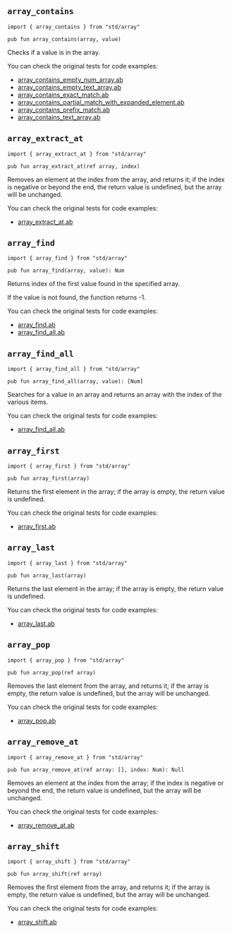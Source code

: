 ## `array_contains`

```ab
import { array_contains } from "std/array"
```

```ab
pub fun array_contains(array, value) 
```

Checks if a value is in the array.



You can check the original tests for code examples:
* [array_contains_empty_num_array.ab](https://github.com/amber-lang/amber/blob/master/src/tests/stdlib/array_contains_empty_num_array.ab)
* [array_contains_empty_text_array.ab](https://github.com/amber-lang/amber/blob/master/src/tests/stdlib/array_contains_empty_text_array.ab)
* [array_contains_exact_match.ab](https://github.com/amber-lang/amber/blob/master/src/tests/stdlib/array_contains_exact_match.ab)
* [array_contains_partial_match_with_expanded_element.ab](https://github.com/amber-lang/amber/blob/master/src/tests/stdlib/array_contains_partial_match_with_expanded_element.ab)
* [array_contains_prefix_match.ab](https://github.com/amber-lang/amber/blob/master/src/tests/stdlib/array_contains_prefix_match.ab)
* [array_contains_text_array.ab](https://github.com/amber-lang/amber/blob/master/src/tests/stdlib/array_contains_text_array.ab)

## `array_extract_at`

```ab
import { array_extract_at } from "std/array"
```

```ab
pub fun array_extract_at(ref array, index) 
```

Removes an element at the index from the array, and returns it; if the
index is negative or beyond the end, the return value is undefined, but
the array will be unchanged.



You can check the original tests for code examples:
* [array_extract_at.ab](https://github.com/amber-lang/amber/blob/master/src/tests/stdlib/array_extract_at.ab)

## `array_find`

```ab
import { array_find } from "std/array"
```

```ab
pub fun array_find(array, value): Num 
```

Returns index of the first value found in the specified array.

If the value is not found, the function returns -1.



You can check the original tests for code examples:
* [array_find.ab](https://github.com/amber-lang/amber/blob/master/src/tests/stdlib/array_find.ab)
* [array_find_all.ab](https://github.com/amber-lang/amber/blob/master/src/tests/stdlib/array_find_all.ab)

## `array_find_all`

```ab
import { array_find_all } from "std/array"
```

```ab
pub fun array_find_all(array, value): [Num] 
```

Searches for a value in an array and returns an array with the index of the various items.



You can check the original tests for code examples:
* [array_find_all.ab](https://github.com/amber-lang/amber/blob/master/src/tests/stdlib/array_find_all.ab)

## `array_first`

```ab
import { array_first } from "std/array"
```

```ab
pub fun array_first(array) 
```

Returns the first element in the array; if the array is empty, the return
value is undefined.



You can check the original tests for code examples:
* [array_first.ab](https://github.com/amber-lang/amber/blob/master/src/tests/stdlib/array_first.ab)

## `array_last`

```ab
import { array_last } from "std/array"
```

```ab
pub fun array_last(array) 
```

Returns the last element in the array; if the array is empty, the return
value is undefined.



You can check the original tests for code examples:
* [array_last.ab](https://github.com/amber-lang/amber/blob/master/src/tests/stdlib/array_last.ab)

## `array_pop`

```ab
import { array_pop } from "std/array"
```

```ab
pub fun array_pop(ref array) 
```

Removes the last element from the array, and returns it; if the array
is empty, the return value is undefined, but the array will be unchanged.



You can check the original tests for code examples:
* [array_pop.ab](https://github.com/amber-lang/amber/blob/master/src/tests/stdlib/array_pop.ab)

## `array_remove_at`

```ab
import { array_remove_at } from "std/array"
```

```ab
pub fun array_remove_at(ref array: [], index: Num): Null 
```

Removes an element at the index from the array; if the index is negative
or beyond the end, the return value is undefined, but the array will be
unchanged.



You can check the original tests for code examples:
* [array_remove_at.ab](https://github.com/amber-lang/amber/blob/master/src/tests/stdlib/array_remove_at.ab)

## `array_shift`

```ab
import { array_shift } from "std/array"
```

```ab
pub fun array_shift(ref array) 
```

Removes the first element from the array, and returns it; if the array
is empty, the return value is undefined, but the array will be unchanged.



You can check the original tests for code examples:
* [array_shift.ab](https://github.com/amber-lang/amber/blob/master/src/tests/stdlib/array_shift.ab)

